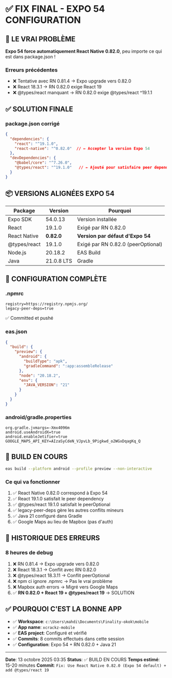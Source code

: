 # ✅ FIX FINAL - EXPO 54 CONFIGURATION

## 🎯 LE VRAI PROBLÈME

**Expo 54 force automatiquement React Native 0.82.0**, peu importe ce qui est dans package.json !

### Erreurs précédentes
- ❌ Tentative avec RN 0.81.4 → Expo upgrade vers 0.82.0
- ❌ React 18.3.1 → RN 0.82.0 exige React 19
- ❌ @types/react manquant → RN 0.82.0 exige @types/react ^19.1.1

## ✅ SOLUTION FINALE

### package.json corrigé
```json
{
  "dependencies": {
    "react": "^19.1.0",
    "react-native": "^0.82.0"  // ← Accepter la version Expo 54
  },
  "devDependencies": {
    "@babel/core": "^7.26.0",
    "@types/react": "^19.1.0"   // ← Ajouté pour satisfaire peer dependency
  }
}
```

## 📦 VERSIONS ALIGNÉES EXPO 54

| Package | Version | Pourquoi |
|---------|---------|----------|
| Expo SDK | 54.0.13 | Version installée |
| React | 19.1.0 | Exigé par RN 0.82.0 |
| React Native | **0.82.0** | **Version par défaut d'Expo 54** |
| @types/react | 19.1.0 | Exigé par RN 0.82.0 (peerOptional) |
| Node.js | 20.18.2 | EAS Build |
| Java | 21.0.8 LTS | Gradle |

## 🔧 CONFIGURATION COMPLÈTE

### .npmrc
```
registry=https://registry.npmjs.org/
legacy-peer-deps=true
```
✅ Committed et pushé

### eas.json
```json
{
  "build": {
    "preview": {
      "android": {
        "buildType": "apk",
        "gradleCommand": ":app:assembleRelease"
      },
      "node": "20.18.2",
      "env": {
        "JAVA_VERSION": "21"
      }
    }
  }
}
```

### android/gradle.properties
```properties
org.gradle.jvmargs=-Xmx4096m
android.useAndroidX=true
android.enableJetifier=true
GOOGLE_MAPS_API_KEY=AIzaSyCdeN_VJpvLb_9Pigkwd_o2WGxDqagKq_Q
```

## 🚀 BUILD EN COURS

```bash
eas build --platform android --profile preview --non-interactive
```

### Ce qui va fonctionner
1. ✅ React Native 0.82.0 correspond à Expo 54
2. ✅ React 19.1.0 satisfait le peer dependency
3. ✅ @types/react 19.1.0 satisfait le peerOptional
4. ✅ legacy-peer-deps gère les autres conflits mineurs
5. ✅ Java 21 configuré dans Gradle
6. ✅ Google Maps au lieu de Mapbox (pas d'auth)

## 📝 HISTORIQUE DES ERREURS

### 8 heures de debug
1. ❌ RN 0.81.4 → Expo upgrade vers 0.82.0
2. ❌ React 18.3.1 → Conflit avec RN 0.82.0
3. ❌ @types/react 18.3.11 → Conflit peerOptional
4. ❌ npm ci ignore .npmrc → Pas le vrai problème
5. ❌ Mapbox auth errors → Migré vers Google Maps
6. ✅ **RN 0.82.0 + React 19 + @types/react 19** → SOLUTION

## ✅ POURQUOI C'EST LA BONNE APP

- ✅ **Workspace**: `c:\Users\mahdi\Documents\Finality-okok\mobile`
- ✅ **App name**: `xcrackz-mobile`
- ✅ **EAS project**: Configuré et vérifié
- ✅ **Commits**: 8 commits effectués dans cette session
- ✅ **Configuration**: Expo 54 + RN 0.82.0 + Java 21

---

**Date**: 13 octobre 2025 03:35
**Status**: ✅ BUILD EN COURS
**Temps estimé**: 15-20 minutes
**Commit**: `Fix: Use React Native 0.82.0 (Expo 54 default) + add @types/react 19`
